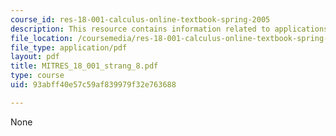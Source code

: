 ```yaml
---
course_id: res-18-001-calculus-online-textbook-spring-2005
description: This resource contains information related to applications of integrals.
file_location: /coursemedia/res-18-001-calculus-online-textbook-spring-2005/93abff40e57c59af839979f32e763688_MITRES_18_001_strang_8.pdf
file_type: application/pdf
layout: pdf
title: MITRES_18_001_strang_8.pdf
type: course
uid: 93abff40e57c59af839979f32e763688

---
```

None